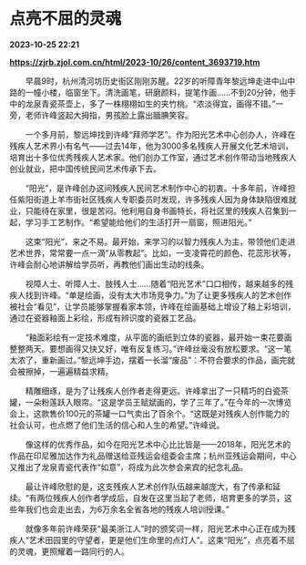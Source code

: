 # 点亮不屈的灵魂

**2023-10-25 22:21**

**https://zjrb.zjol.com.cn/html/2023-10/26/content_3693719.htm**

　　早晨9时，杭州清河坊历史街区刚刚苏醒。22岁的听障青年黎远坤走进中山中路的一幢小楼，临窗坐下。清洗画笔，研磨颜料，提笔作画……不到20分钟，他手中的龙泉青瓷茶壶上，多了一株栩栩如生的夹竹桃。“浓淡得宜，画得不错。”一旁，老师许峰竖起大拇指，男孩脸上露出腼腆笑容。

　　一个多月前，黎远坤找到许峰“拜师学艺”。作为阳光艺术中心创办人，许峰在残疾人艺术界小有名气——过去14年，他为3000多名残疾人开展文化艺术培训，培育出十多位优秀残疾人艺术家。他们创办工作室，通过艺术创作带动当地残疾人创业就业，把中国传统民间艺术传承下去。

　　“阳光”，是许峰创办这间残疾人民间艺术制作中心的初衷。十多年前，许峰担任紫阳街道上羊市街社区残疾人专职委员时发现，许多残疾人因为身体缺陷很难就业，只能待在家里，很是苦闷。他利用自身书画特长，将社区里的残疾人召集到一起，学习手工艺制作。“希望能给他们的生活打开一扇窗，照进阳光。”

　　这束“阳光”，来之不易。最开始，来学习的以智力残疾人为主，带领他们走进艺术世界，常常要一点一滴“从零教起”。比如，一支凌霄花的颜色、花蕊形状等，许峰会耐心地讲解给学员听，再教他们画出生动的线条。

　　视障人士、听障人士、肢残人士……随着“阳光艺术”口口相传，越来越多的残疾人找到许峰。“单是绘画，没有太大市场竞争力。”为了让更多残疾人的艺术创作被社会“看见”，让学员能够掌握看家本领，许峰在绘画基础上增设了釉上彩培训，通过在瓷器釉面上彩绘，形成有辨识度的瓷器工艺品。

　　“釉面彩绘有一定技术难度，从平面的画纸到立体的瓷器，最开始一束花要画整整两天。要想画得又快又好，唯有反复练习。”许峰丝毫没有放松要求。“这一笔太浓了，重新画过。”黎远坤手边，摆着一长溜“废品”：不符合要求的作品，画完就会被擦掉，一遍遍精益求精。

　　精雕细琢，是为了让残疾人创作者走得更远。许峰拿出了一只精巧的白瓷茶罐，一朵粉莲跃入眼帘。“这是学员王赋斌画的，学了三年了。”在今年的一次博览会上，这款售价100元的茶罐一口气卖出了百余个。“这既是对残疾人创作能力的社会认可，也点燃了他们生活的信心和人生的希望。”许峰说。

　　像这样的优秀作品，如今在阳光艺术中心比比皆是——2018年，阳光艺术的作品在印尼雅加达作为礼品赠送给亚残运会组委会主席；杭州亚残运会期间，中心又推出了龙泉青瓷代表作“如意”，将成为此次参会来宾的纪念礼品。

　　最让许峰欣慰的是，这支残疾人艺术创作队伍越来越庞大，有了传承和延续。“有两位残疾人创作者学成后，自发在这里当起了老师，培育更多的学员，这些年我们也会走出去，为6万余名全省各地的残疾人培训授课。”

　　就像多年前许峰荣获“最美浙江人”时的颁奖词一样，阳光艺术中心正在成为残疾人“艺术田园里的守望者，更是他们生命里的点灯人”。这束“阳光”，点亮着不屈的灵魂，更照耀着一路同行的人。